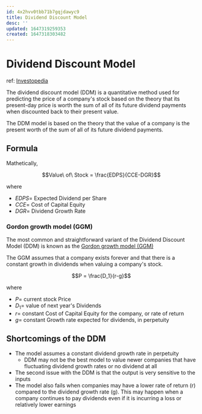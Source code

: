 ```yaml
---
id: 4x2hvv0tbb71b7gqjdawyc9
title: Dividend Discount Model
desc: ''
updated: 1647319259353
created: 1647318303482
---
```

# Dividend Discount Model
ref: [Investopedia](https://www.investopedia.com/terms/d/ddm.asp)

The dividend discount model (DDM) is a quantitative method used for predicting the price of a company's stock based on the theory that its present-day price is worth the sum of all of its future dividend payments when discounted back to their present value.

The DDM model is based on the theory that the value of a company is the present worth of the sum of all of its future dividend payments.

## Formula
Mathetically, 

$$Value\ of\ Stock = \frac{EDPS}{CCE-DGR}$$

where
- $EDPS =$ Expected Dividend per Share
- $CCE =$ Cost of Capital Equity
- $DGR =$ Dividend Growth Rate

### Gordon growth model (GGM)
The most common and straightforward variant of the Dividend Discount Model (DDM) is known as the [Gordon growth model (GGM)]((https://www.investopedia.com/terms/g/gordongrowthmodel.asp))

The GGM assumes that a company exists forever and that there is a constant growth in dividends when valuing a company's stock.

$$P = \frac{D_1}{r-g}$$

where
- $P =$ current stock Price
- $D_1 =$ value of next year's Dividends
- $r =$ constant Cost of Capital Equity for the company, or rate of return
- $g =$ constant Growth rate expected for dividends, in perpetuity

## Shortcomings of the DDM
- The model assumes a constant dividend growth rate in perpetuity
  - DDM may not be the best model to value newer companies that have fluctuating dividend growth rates or no dividend at all
- The second issue with the DDM is that the output is very sensitive to the inputs
- The model also fails when companies may have a lower rate of return (r) compared to the dividend growth rate (g). This may happen when a company continues to pay dividends even if it is incurring a loss or relatively lower earnings